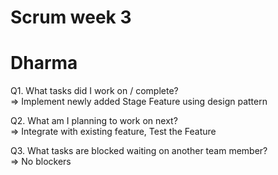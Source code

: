 
# Scrum week 3
# Dharma

Q1. What tasks did I work on / complete?  
=> Implement newly added Stage Feature using design pattern  

Q2. What am I planning to work on next?      
=> Integrate with existing feature, Test the Feature

Q3. What tasks are blocked waiting on another team member?    
=> No blockers  
